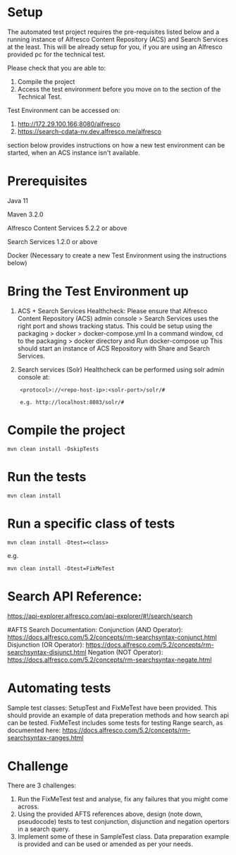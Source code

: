 # Setup
The automated test project requires the pre-requisites listed below and a running instance of Alfresco Content Repository (ACS) and Search Services at the least.
This will be already setup for you, if you are using an Alfresco provided pc for the technical test.

Please check that you are able to:
1. Compile the project
2. Access the test environment before you move on to the <Challenge> section of the Technical Test.

Test Environment can be accessed on:
1. http://172.29.100.166:8080/alfresco
2. https://search-cdata-nv.dev.alfresco.me/alfresco

<Bring the Test Environment up> section below provides instructions on how a new test environment can be started, when an ACS instance isn't available.

# Prerequisites
Java 11

Maven 3.2.0

Alfresco Content Services 5.2.2 or above

Search Services 1.2.0 or above

Docker (Necessary to create a new Test Environment using the instructions below)

# Bring the Test Environment up

1. ACS + Search Services Healthcheck: Please ensure that Alfresco Content Repository (ACS) admin console > Search Services uses the right port and shows tracking status.
This could be setup using the packaging > docker > docker-compose.yml
In a command window, cd to the packaging > docker directory and Run docker-compose up
This should start an instance of ACS Repository with Share and Search Services.
    
2. Search services (Solr) Healthcheck can be performed using solr admin console at:

```
    <protocol>://<repo-host-ip>:<solr-port>/solr/#

    e.g. http://localhost:8083/solr/#
```

# Compile the project
`mvn clean install -DskipTests`

# Run the tests
`mvn clean install`

# Run a specific class of tests
`mvn clean install -Dtest=<class>`

e.g.

`mvn clean install -Dtest=FixMeTest`

# Search API Reference:
https://api-explorer.alfresco.com/api-explorer/#!/search/search

#AFTS Search Documentation:
Conjunction (AND Operator): https://docs.alfresco.com/5.2/concepts/rm-searchsyntax-conjunct.html
Disjunction (OR Operator): https://docs.alfresco.com/5.2/concepts/rm-searchsyntax-disjunct.html
Negation (NOT Operator): https://docs.alfresco.com/5.2/concepts/rm-searchsyntax-negate.html

# Automating tests
Sample test classes: SetupTest and FixMeTest have been provided.
This should provide an example of data preperation methods and how search api can be tested.
FixMeTest includes some tests for testing Range search, as documented here: https://docs.alfresco.com/5.2/concepts/rm-searchsyntax-ranges.html

# Challenge
There are 3 challenges:
1. Run the FixMeTest test and analyse, fix any failures that you might come across.
2. Using the provided AFTS references above, design (note down, pseudocode) tests to test conjunction, disjunction and negation opertors in a search query. 
3. Implement some of these in SampleTest class. Data preparation example is provided and can be used or amended as per your needs.


